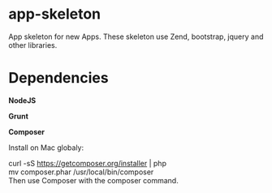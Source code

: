 app-skeleton
============

App skeleton for new Apps. These skeleton use Zend, bootstrap, jquery and other libraries.




Dependencies
============

<b>NodeJS</b>



<b>Grunt</b>



<b>Composer</b>

Install on Mac globaly:

curl -sS https://getcomposer.org/installer | php<br>
mv composer.phar /usr/local/bin/composer<br>
Then use Composer with the composer command.
